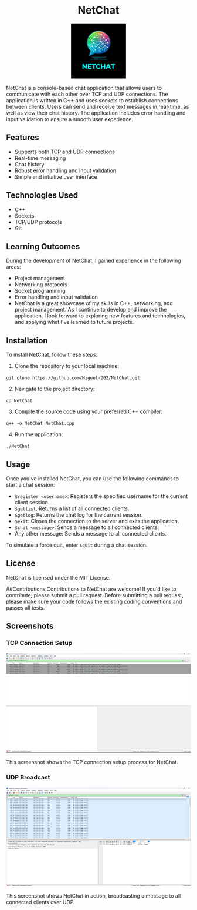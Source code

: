 <h1 align="center">
  NetChat
</h1>
<p align="center">
  <img src="/netchatLogo.png" alt="NetChat Logo" width="150">
</p>


NetChat is a console-based chat application that allows users to communicate with each other over TCP and UDP connections. The application is written in C++ and uses sockets to establish connections between clients. Users can send and receive text messages in real-time, as well as view their chat history. The application includes error handling and input validation to ensure a smooth user experience.


## Features
- Supports both TCP and UDP connections
- Real-time messaging
- Chat history
- Robust error handling and input validation
- Simple and intuitive user interface
## Technologies Used
- C++
- Sockets
- TCP/UDP protocols
- Git
## Learning Outcomes
During the development of NetChat, I gained experience in the following areas:

- Project management
- Networking protocols
- Socket programming
- Error handling and input validation
- NetChat is a great showcase of my skills in C++, networking, and project management. As I continue to develop and improve the application, I look forward to exploring new features and technologies, and applying what I've learned to future projects.

## Installation
To install NetChat, follow these steps:

1. Clone the repository to your local machine:

`git clone https://github.com/Miguel-202/NetChat.git`

2. Navigate to the project directory:

`cd NetChat`

3. Compile the source code using your preferred C++ compiler:

`g++ -o NetChat NetChat.cpp`

4. Run the application:

`./NetChat`
## Usage
Once you've installed NetChat, you can use the following commands to start a chat session:

- `$register <username>`: Registers the specified username for the current client session.
- `$getlist`: Returns a list of all connected clients.
- `$getlog`: Returns the chat log for the current session.
- `$exit`: Closes the connection to the server and exits the application.
- `$chat <message>`: Sends a message to all connected clients.
- Any other message: Sends a message to all connected clients.

To simulate a force quit, enter `$quit` during a chat session.
## License
NetChat is licensed under the MIT License.

##Contributions
Contributions to NetChat are welcome! If you'd like to contribute, please submit a pull request. Before submitting a pull request, please make sure your code follows the existing coding conventions and passes all tests.

## Screenshots

### TCP Connection Setup

![TCP Connection Setup Screenshot](/TCP_ConnectionSetup_Screenshot.png)

This screenshot shows the TCP connection setup process for NetChat.

### UDP Broadcast

![UDP Broadcast Screenshot](/UDP_Broadcast_Screenshot.png)

This screenshot shows NetChat in action, broadcasting a message to all connected clients over UDP.
